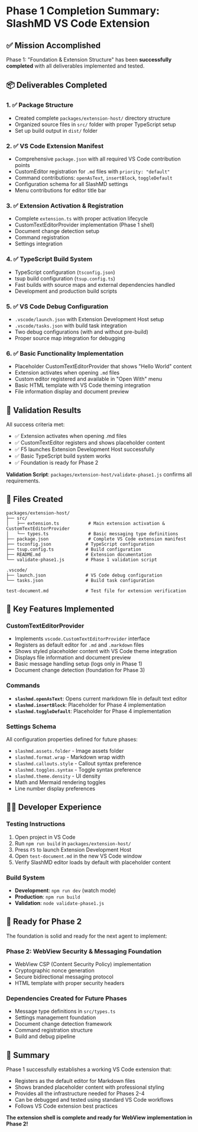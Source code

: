 # Phase 1 Completion Summary: SlashMD VS Code Extension

## ✅ Mission Accomplished

Phase 1: "Foundation & Extension Structure" has been **successfully completed** with all deliverables implemented and tested.

## 📦 Deliverables Completed

### 1. ✅ Package Structure
- Created complete `packages/extension-host/` directory structure
- Organized source files in `src/` folder with proper TypeScript setup
- Set up build output in `dist/` folder

### 2. ✅ VS Code Extension Manifest
- Comprehensive `package.json` with all required VS Code contribution points
- CustomEditor registration for `.md` files with `priority: "default"`
- Command contributions: `openAsText`, `insertBlock`, `toggleDefault`
- Configuration schema for all SlashMD settings
- Menu contributions for editor title bar

### 3. ✅ Extension Activation & Registration
- Complete `extension.ts` with proper activation lifecycle
- CustomTextEditorProvider implementation (Phase 1 shell)
- Document change detection setup
- Command registration
- Settings integration

### 4. ✅ TypeScript Build System
- TypeScript configuration (`tsconfig.json`) 
- tsup build configuration (`tsup.config.ts`)
- Fast builds with source maps and external dependencies handled
- Development and production build scripts

### 5. ✅ VS Code Debug Configuration
- `.vscode/launch.json` with Extension Development Host setup
- `.vscode/tasks.json` with build task integration
- Two debug configurations (with and without pre-build)
- Proper source map integration for debugging

### 6. ✅ Basic Functionality Implementation
- Placeholder CustomTextEditorProvider that shows "Hello World" content
- Extension activates when opening `.md` files
- Custom editor registered and available in "Open With" menu
- Basic HTML template with VS Code theming integration
- File information display and document preview

## 🧪 Validation Results

All success criteria met:
- ✅ Extension activates when opening .md files
- ✅ CustomTextEditor registers and shows placeholder content  
- ✅ F5 launches Extension Development Host successfully
- ✅ Basic TypeScript build system works
- ✅ Foundation is ready for Phase 2

**Validation Script**: `packages/extension-host/validate-phase1.js` confirms all requirements.

## 📁 Files Created

```
packages/extension-host/
├── src/
│   ├── extension.ts           # Main extension activation & CustomTextEditorProvider
│   └── types.ts               # Basic messaging type definitions  
├── package.json               # Complete VS Code extension manifest
├── tsconfig.json             # TypeScript configuration
├── tsup.config.ts            # Build configuration
├── README.md                 # Extension documentation
└── validate-phase1.js        # Phase 1 validation script

.vscode/
├── launch.json               # VS Code debug configuration  
└── tasks.json                # Build task configuration

test-document.md              # Test file for extension verification
```

## 🎯 Key Features Implemented

### CustomTextEditorProvider
- Implements `vscode.CustomTextEditorProvider` interface
- Registers as default editor for `.md` and `.markdown` files
- Shows styled placeholder content with VS Code theme integration
- Displays file information and document preview
- Basic message handling setup (logs only in Phase 1)
- Document change detection (foundation for Phase 3)

### Commands
- **`slashmd.openAsText`**: Opens current markdown file in default text editor
- **`slashmd.insertBlock`**: Placeholder for Phase 4 implementation  
- **`slashmd.toggleDefault`**: Placeholder for Phase 4 implementation

### Settings Schema
All configuration properties defined for future phases:
- `slashmd.assets.folder` - Image assets folder
- `slashmd.format.wrap` - Markdown wrap width
- `slashmd.callouts.style` - Callout syntax preference
- `slashmd.toggles.syntax` - Toggle syntax preference
- `slashmd.theme.density` - UI density
- Math and Mermaid rendering toggles
- Line number display preferences

## 🧑‍💻 Developer Experience

### Testing Instructions
1. Open project in VS Code
2. Run `npm run build` in `packages/extension-host/`
3. Press `F5` to launch Extension Development Host
4. Open `test-document.md` in the new VS Code window
5. Verify SlashMD editor loads by default with placeholder content

### Build System
- **Development**: `npm run dev` (watch mode)
- **Production**: `npm run build`
- **Validation**: `node validate-phase1.js`

## 🚀 Ready for Phase 2

The foundation is solid and ready for the next agent to implement:

### Phase 2: WebView Security & Messaging Foundation
- WebView CSP (Content Security Policy) implementation
- Cryptographic nonce generation
- Secure bidirectional messaging protocol  
- HTML template with proper security headers

### Dependencies Created for Future Phases
- Message type definitions in `src/types.ts`
- Settings management foundation
- Document change detection framework
- Command registration structure
- Build and debug pipeline

## 🎉 Summary

Phase 1 successfully establishes a working VS Code extension that:
- Registers as the default editor for Markdown files
- Shows branded placeholder content with professional styling
- Provides all the infrastructure needed for Phases 2-4
- Can be debugged and tested using standard VS Code workflows
- Follows VS Code extension best practices

**The extension shell is complete and ready for WebView implementation in Phase 2!**